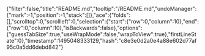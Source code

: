 {"filter":false,"title":"README.md","tooltip":"/README.md","undoManager":{"mark":-1,"position":-1,"stack":[]},"ace":{"folds":[],"scrolltop":0,"scrollleft":0,"selection":{"start":{"row":0,"column":10},"end":{"row":0,"column":10},"isBackwards":false},"options":{"guessTabSize":true,"useWrapMode":false,"wrapToView":true},"firstLineState":0},"timestamp":1495048333129,"hash":"c8e3e0d2a0e4a88e602d77af95c0a5dd6debd842"}